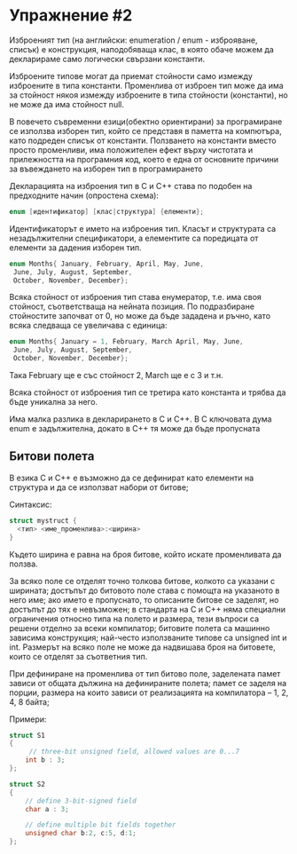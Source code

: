 # Упражнение #2

Изброеният тип (на английски: enumeration / enum - изброяване, списък) е конструкция, наподобяваща клас, в която обаче можем да декларираме само логически свързани константи.

Изброените типове могат да приемат стойности само измежду изброените в типа константи. Променлива от изброен тип може да има за стойност някоя измежду изброените в типа стойности (константи), но не може да има стойност null.

В повечето съвременни езици(обектно ориентирани) за програмиране се използва изборен тип, който се представя в паметта на компютъра, като подреден списък от константи. Ползването на константи вместо просто променливи, има положителен ефект върху чистотата и прилежността на програмния код, което е една от основните причини за въвеждането на изборен тип в програмирането

Декларацията на изброения тип в C и C++ става по подобен на предходните начин (опростена схема):

```c++
enum [идентификатор] [клас|структура] {елемeнти};
```

Идентификаторът е името на изброения тип. Класът и структурата са незадължителни спецификатори, а елементите са поредицата от елементи за дадения изборен тип.

```c++
enum Months{ January, February, April, May, June,
 June, July, August, September,
 October, November, December};
```

Всяка стойност от изброения тип става енумератор, т.е. има своя стойност, съответстваща на нейната позиция. По подразбиране стойностите започват от 0, но може да бъде зададена и ръчно, като всяка следваща се увеличава с единица:

```c++
enum Months{ January = 1, February, March April, May, June,
 June, July, August, September,
 October, November, December};
```

Така February ще е със стойност 2, March ще е с 3 и т.н.

Всяка стойност от изброения тип се третира като константа и трябва да бъде уникална за него.

Има малка разлика в декларирането в C и C++. В C ключовата дума enum е задължителна, докато в C++ тя може да бъде пропусната

## Битови полета

В езика C и C++ е възможно да се дефинират като елементи на структура и да се използват набори от битове;

Синтаксис:

```c++
struct mystruct {
  <тип> <име_променлива>:<ширина>
}
```

Където ширина е равна на броя битове, който искате променливата да ползва.

За всяко поле се отделят точно толкова битове, колкото са указани с ширината; достъпът до битовото поле става с помощта на указаното в него име; ако името е пропуснато, то описаните битове се заделят, но достъпът до тях е невъзможен; в стандарта на C и C++ няма специални ограничения относно типа на полето и размера, тези въпроси са решени отделно за всеки компилатор; битовите полета са машинно зависима конструкция; най-често използваните типове са unsigned int и int.
Размерът на всяко поле не може да надвишава броя на битовете, които се отделят за съответния тип.

При дефиниране на променлива от тип битово поле, заделената памет зависи от общата дължина на дефинираните полета; памет се заделя на порции, размера на които зависи от реализацията на компилатора – 1, 2, 4, 8 байта;

Примери:

```c++
struct S1
{
     // three-bit unsigned field, allowed values are 0...7
    int b : 3;
};
```

```c++
struct S2
{
    // define 3-bit-signed field
    char a : 3;

    // define multiple bit fields together
    unsigned char b:2, c:5, d:1;
};
